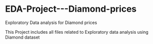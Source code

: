 # EDA-Project---Diamond-prices
Exploratory Data analysis for Diamond prices
 
 This Project includes all files related to Exploratory data analysis using Diamond dataset
